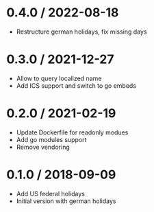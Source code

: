 # 0.4.0 / 2022-08-18

  * Restructure german holidays, fix missing days

# 0.3.0 / 2021-12-27

  * Allow to query localized name
  * Add ICS support and switch to go embeds

# 0.2.0 / 2021-02-19

  * Update Dockerfile for readonly modues
  * Add go modules support
  * Remove vendoring

# 0.1.0 / 2018-09-09

  * Add US federal holidays
  * Initial version with german holidays